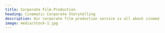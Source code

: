 ```yaml
---
title: Corporate Film Production
heading: Cinematic Corporate Storytelling
description: Our corporate film production service is all about cinematic storytelling that resonates with your audience. Your corporate story is more than just facts and figures; it's about vision and impact. Our team of experienced filmmakers and storytellers turn your corporate narrative into a visually compelling and emotionally engaging journey. We produce films that not only convey your brand's essence but also create a lasting impression on your audience. From concept to script, filming, and post-production, we are your partners in crafting cinematic corporate stories that leave a mark.
image: media/stock-1.jpg
---
```

